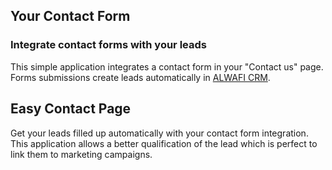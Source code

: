 Your Contact Form
-----------------

### Integrate contact forms with your leads

This simple application integrates a contact form in your "Contact us" page.
Forms submissions create leads automatically in <a href="https://www.odoo.com/page/crm">ALWAFI CRM</a>.

Easy Contact Page
-----------------

Get your leads filled up automatically with your contact form integration. This
application allows a better qualification of the lead which is perfect to link
them to marketing campaigns.

